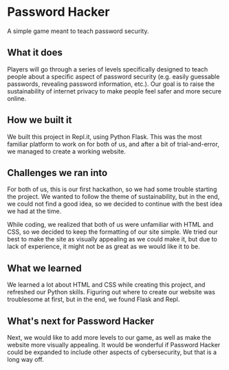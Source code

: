 # Password Hacker

A simple game meant to teach password security.

## What it does

Players will go through a series of levels specifically designed to teach people about a specific aspect of password security (e.g. easily guessable passwords, revealing password information, etc.). Our goal is to raise the sustainability of internet privacy to make people feel safer and more secure online.

## How we built it

We built this project in Repl.it, using Python Flask. This was the most familiar platform to work on for both of us, and after a bit of trial-and-error, we managed to create a working website. 

## Challenges we ran into

For both of us, this is our first hackathon, so we had some trouble starting the project. We wanted to follow the theme of sustainability, but in the end, we could not find a good idea, so we decided to continue with the best idea we had at the time.

While coding, we realized that both of us were unfamiliar with HTML and CSS, so we decided to keep the formatting of our site simple. We tried our best to make the site as visually appealing as we could make it, but due to lack of experience, it might not be as great as we would like it to be.

## What we learned

We learned a lot about HTML and CSS while creating this project, and refreshed our Python skills. Figuring out where to create our website was troublesome at first, but in the end, we found Flask and Repl.

## What's next for Password Hacker

Next, we would like to add more levels to our game, as well as make the website more visually appealing. It would be wonderful if Password Hacker could be expanded to include other aspects of cybersecurity, but that is a long way off.
